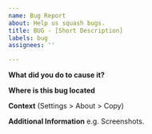 ```yaml
---
name: Bug Report
about: Help us squash bugs.
title: BUG - [Short Description]
labels: bug
assignees: ''

---
```


**What did you do to cause it?**

**Where is this bug located**

**Context**
(Settings > About > Copy)

**Additional Information**
e.g. Screenshots.
